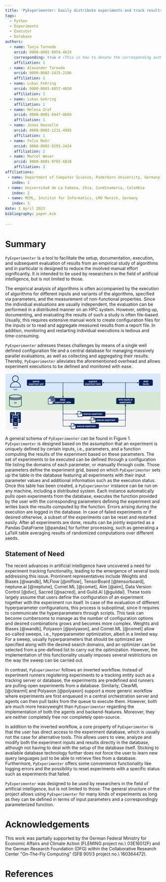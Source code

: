 ```yaml
---
title: 'PyExperimenter: Easily distribute experiments and track results'
tags:
  - Python
  - Experiments
  - Executor
  - Database
authors:
  - name: Tanja Tornede
    orcid: 0000-0001-9954-462X
    corresponding: true # (This is how to denote the corresponding author)
    affiliation: 1
  - name: Alexander Tornede
    orcid: 0000-0002-2415-2186
    affiliation: 1
  - name: Lukas Fehring
    orcid: 0000-0001-8057-4650
    affiliation: 1
  - name: Lukas Gehring
    affiliation: 1
  - name: Helena Graf
    orcid: 0000-0001-9447-0609
    affiliation: 1
  - name: Jonas Hanselle
    orcid: 0000-0002-1231-4985
    affiliation: 1
  - name: Felix Mohr 
    orcid: 0000-0002-9293-2424
    affiliation: 2
  - name: Marcel Wever
    orcid: 0000-0001-9782-6818
    affiliation: 3
affiliations:
 - name: Department of Computer Science, Paderborn University, Germany
   index: 1
 - name: Universidad de La Sabana, Chia, Cundinamarca, Colombia
   index: 2
 - name: MCML, Institut for Informatics, LMU Munich, Germany
   index: 3
date: 2 April 2023
bibliography: paper.bib

---
```


# Summary

`PyExperimenter` is a tool to facilitate the setup, documentation, execution, and subsequent evaluation of results from an empirical study of algorithms and in particular is designed to reduce the involved manual effort significantly.
It is intended to be used by researchers in the field of artificial intelligence, but is not limited to those.

The empirical analysis of algorithms is often accompanied by the execution of algorithms for different inputs and variants of the algorithms, specified via parameters, and the measurement of non-functional properties.
Since the individual evaluations are usually independent, the evaluation can be performed in a distributed manner on an HPC system.
However, setting up, documenting, and evaluating the results of such a study is often file-based.
Usually, this requires extensive manual work to create configuration files for the inputs or to read and aggregate measured results from a report file.
In addition, monitoring and restarting individual executions is tedious and time-consuming.

`PyExperimenter` adresses theses challenges by means of a single well defined configuration file and a central database for managing massively parallel evaluations, as well as collecting and aggregating their results.
Thereby, `PyExperimenter` alleviates the aforementioned overhead and allows experiment executions to be defined and monitored with ease.

![General schema of `PyExperimenter`.](usage.png)

A general schema of `PyExperimenter` can be found in Figure 1.
`PyExperimenter` is designed based on the assumption that an experiment is uniquely defined by certain inputs, i.e., parameters, and a function computing the results of the experiment based on these parameters.
The set of experiments to be executed can be defined through a configuration file listing the domains of each parameter, or manually through code.
Those parameters define the experiment grid, based on which `PyExperimenter` sets up the table in the database featuring all experiments with their input parameter values and additional information such as the execution status.
Once this table has been created, a `PyExperimenter` instance can be run on any machine, including a distributed system.
Each instance automatically pulls open experiments from the database, executes the function provided by the user with the corresponding parameters defining the experiment and writes back the results computed by the function.
Errors arising during the execution are logged in the database.
In case of failed experiments or if desired otherwise, a subset of the experiments can be reset and restarted easily.
After all experiments are done, results can be jointly exported as a Pandas DataFrame [@pandas] for further processing, such as generating a LaTeX table averaging results of randomized computations over different seeds.

## Statement of Need
The recent advances in artificial intelligence have uncovered a need for experiment tracking functionality, leading to the emergence of several tools addressing this issue.
Prominent representatives include Weights and Biases [@wandb], MLFlow [@mlflow], TensorBoard [@tensorboard], neptune.ai [@neptune], Comet.ML [@comet], Aim [@aim], Data Version Control [@dvc], Sacred [@sacred], and Guild.AI [@guildai].
These tools largely assume that users define the configuration of an experiment together with the experiment run itself.
In case of the evaluation of different hyperparameter configurations, this process is suboptimal, since it requires to communicate the hyperparameters through scripts.
This task can become cumbersome to manage as the number of configuration options and desired combinations grows and becomes more complex.
Weights and Biases [@wandb], Polyaxon [@polyaxon], and Comet.ML [@comet] allow so-called sweeps, i.e., hyperparameter optimization, albeit in a limited way.
For a sweep, usually hyperparameters that should be optimized are specified along with the desired search domains, and an optimizer can be selected from a pre-defined list to carry out the optimization.
However, the implementation of this functionality usually imposes several restrictions on the way the sweep can be carried out.

In contrast, `PyExperimenter` follows an inverted workflow.
Instead of experiment runners registering experiments to a tracking entity such as a tracking server or database, the experiments are predefined and runners are pulling open experiments from a database.
Similarly, ClearML [@clearml] and Polyaxon [@polyaxon] support a more generic workflow where experiments are first enqueued in a central orchestration server and agents can then pull tasks from the queue to execute them.
However, both are much more heavyweight than `PyExperimenter` regarding the implementation of both the agents and backend-features. 
Moreover, they are neither completely free nor completely open-source.

In addition to the inverted workflow, a core property of `PyExperimenter` is that the user has direct access to the experiment database, which is usually not the case for alternative tools.
This allows users to view, analyze and modify both the experiment inputs and results directly in the database, although not having to deal with the setup of the database itself.
Sticking to available database technology further does not force the user to learn new query languages just to be able to retrieve files from a database.
Furthermore, `PyExperimenter` offers some convenience functionality like logging errors and the possibility to reset experiments with a specific status such as experiments that failed.

`PyExperimenter` was designed to be used by researchers in the field of artificial intelligence, but is not limited to those.
The general structure of the project allows using `PyExperimenter` for many kinds of experiments as long as they can be defined in terms of input parameters and a correspondingly parameterized function.

# Acknowledgements

This work was partially supported by the German Federal Ministry for Economic Affairs and Climate Action (FLEMING project no.\ 03E16012F) and the German Research Foundation (DFG) within the Collaborative Research Center "On-The-Fly Computing" (SFB 901/3 project no.\ 160364472).

# References
